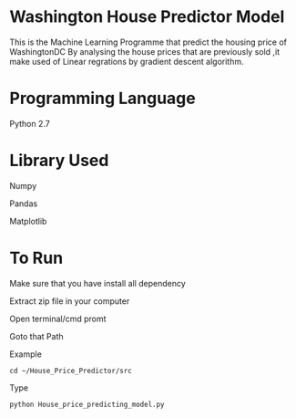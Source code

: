 # Washington House Predictor Model
This is the Machine Learning Programme that predict the housing price of WashingtonDC 
By analysing the house prices that are previously sold ,it make used of Linear regrations 
by gradient descent algorithm. 

# Programming Language
  Python 2.7 

# Library Used
 Numpy
 
 Pandas
 
 Matplotlib
# To Run
Make sure that you have install all dependency 

Extract zip file in your computer

Open terminal/cmd promt

Goto that Path

Example

```
cd ~/House_Price_Predictor/src
```
Type

```
python House_price_predicting_model.py

```






